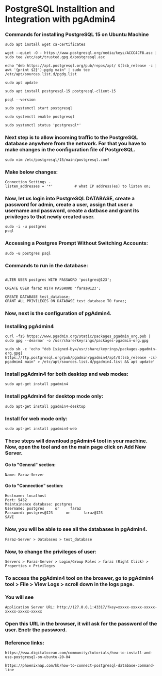 # PostgreSQL Installtion and Integration with pgAdmin4

### Commands for installing PostgreSQL 15 on Ubuntu Machine

```
sudo apt install wget ca-certificates

wget --quiet -O - https://www.postgresql.org/media/keys/ACCC4CF8.asc | sudo tee /etc/apt/trusted.gpg.d/postgresql.asc

echo "deb https://apt.postgresql.org/pub/repos/apt/ $(lsb_release -c | awk '{print $2}')-pgdg main" | sudo tee /etc/apt/sources.list.d/pgdg.list

sudo apt update

sudo apt install postgresql-15 postgresql-client-15

psql --version

sudo systemctl start postgresql

sudo systemctl enable postgresql

sudo systemctl status 'postgresql*'
```

### Next step is to allow incoming traffic to the PostgreSQL database anywhere from the network. For that you have to make changes in the configuration file of PostgreSQL.

```
sudo vim /etc/postgresql/15/main/postgresql.conf
```

### Make below changes:

```
Connection Settings -
listen_addresses = '*'          # what IP address(es) to listen on;
```
### Now, let us login into PostgreSQL DATABASE, create a password for admin, create a user, assign that user a username and password, create a datbase and grant its privileges to that newly created user.

```
sudo -i -u postgres
psql
```
### Accessing a Postgres Prompt Without Switching Accounts:
```
sudo -u postgres psql
```
### Commands to run in the database:
```

ALTER USER postgres WITH PASSWORD 'postgres@123';

CREATE USER faraz WITH PASSWORD 'faraz@123';
 
CREATE DATABASE test_database;
GRANT ALL PRIVILEGES ON DATABASE test_database TO faraz;
```
### Now, next is the configuration of pgAdmin4.
### Installing pgAdmin4

```
curl -fsS https://www.pgadmin.org/static/packages_pgadmin_org.pub | sudo gpg --dearmor -o /usr/share/keyrings/packages-pgadmin-org.gpg

sudo sh -c 'echo "deb [signed-by=/usr/share/keyrings/packages-pgadmin-org.gpg] https://ftp.postgresql.org/pub/pgadmin/pgadmin4/apt/$(lsb_release -cs) pgadmin4 main" > /etc/apt/sources.list.d/pgadmin4.list && apt update'
```
### Install pgAdmin4 for both desktop and web modes:
```
sudo apt-get install pgadmin4
```

### Install pgAdmin4 for desktop mode only:
```
sudo apt-get install pgadmin4-desktop
```

### Install for web mode only:
```
sudo apt-get install pgadmin4-web 
```

### These steps will download pgAdmin4 tool in your machine. Now, open the tool and on the main page click on Add New Server.
#### Go to "General" section:
```
Name: Faraz-Server
```
#### Go to "Connection" section:
```
Hostname: localhost
Port: 5432
Maintainance database: postgres
Username: postgres     or     faraz
Password: postgres@123      or      faraz@123
SAVE
```

### Now, you will be able to see all the databases in pgAdmin4. 
```
Faraz-Server > Databases > test_database
```
### Now, to change the privileges of user:
```
Servers > Faraz-Server > Login/Group Roles > faraz (Right Click) > Properties > Privileges
```
### To access the pgAdmin4 tool on the broswer, go to pgAdmin4 tool > File > View Logs > scroll down in the logs page.

### You will see 
```
Application Server URL: http://127.0.0.1:43317/?key=xxxxx-xxxxx-xxxxx-xxxxx-xxxxx-xxxxx
```
### Open this URL in the browser, it will ask for the password of the user. Enetr the password.

### Reference links:
```
https://www.digitalocean.com/community/tutorials/how-to-install-and-use-postgresql-on-ubuntu-20-04

https://phoenixnap.com/kb/how-to-connect-postgresql-database-command-line
```